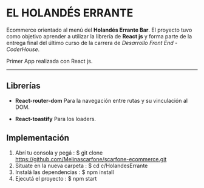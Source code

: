 # EL HOLANDÉS ERRANTE
Ecommerce orientado al menú del **Holandés Errante Bar**.
El proyecto tuvo como objetivo aprender a utilizar la librería de **React js** y forma parte de la entrega final del último curso de la carrera de *Desarrollo Front End - CoderHouse*.

Primer App realizada con React js.

***
 ## Librerías
* **React-router-dom**
Para la navegación entre rutas y su vinculación al DOM.
 
* **React-toastify**
Para los loaders.

 ## Implementación
1. Abrí tu consola y pegá :
$ git clone https://github.com/Melinascarfone/scarfone-ecommerce.git
2. Situate en la nueva carpeta : 
$ cd c/HolandesErrante
3. Instalá las dependencias : 
$ npm install
4. Ejecutá el proyecto : 
$ npm start